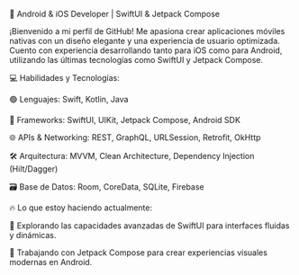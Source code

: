 
📱 Android & iOS Developer | SwiftUI & Jetpack Compose 

¡Bienvenido a mi perfil de GitHub! Me apasiona crear aplicaciones móviles nativas con un diseño elegante y una experiencia de usuario optimizada. Cuento con experiencia desarrollando tanto para iOS como para Android, utilizando las últimas tecnologías como SwiftUI y Jetpack Compose.

💻 Habilidades y Tecnologías:

🟢 Lenguajes: Swift, Kotlin, Java

📱 Frameworks: SwiftUI, UIKit, Jetpack Compose, Android SDK

🌐 APIs & Networking: REST, GraphQL, URLSession, Retrofit, OkHttp

🛠 Arquitectura: MVVM, Clean Architecture, Dependency Injection (Hilt/Dagger)

🗃 Base de Datos: Room, CoreData, SQLite, Firebase

🔥 Lo que estoy haciendo actualmente:

🚀 Explorando las capacidades avanzadas de SwiftUI para interfaces fluidas y dinámicas.

🧪 Trabajando con Jetpack Compose para crear experiencias visuales modernas en Android.
